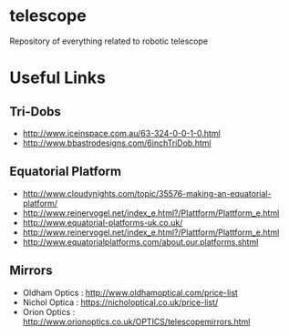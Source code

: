 # telescope
Repository of everything related to robotic telescope

Useful Links
============

Tri-Dobs
-------
* http://www.iceinspace.com.au/63-324-0-0-1-0.html
* http://www.bbastrodesigns.com/6inchTriDob.html

Equatorial Platform
-------------------
* http://www.cloudynights.com/topic/35576-making-an-equatorial-platform/
* http://www.reinervogel.net/index_e.html?/Plattform/Plattform_e.html
* http://www.equatorial-platforms-uk.co.uk/
* http://www.reinervogel.net/index_e.html?/Plattform/Plattform_e.html
* http://www.equatorialplatforms.com/about.our.platforms.shtml

Mirrors
-------
* Oldham Optics : http://www.oldhamoptical.com/price-list
* Nichol Optica : https://nicholoptical.co.uk/price-list/
* Orion Optics : http://www.orionoptics.co.uk/OPTICS/telescopemirrors.html
